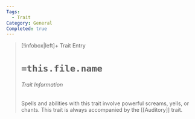 ```yaml
---
Tags:
  - Trait
Category: General
Completed: true
---
```

> [!infobox|left]+ Trait Entry
> # `=this.file.name`
> ###### Trait Information
> Spells and abilities with this trait involve powerful screams, yells, or chants. This trait is always accompanied by the [[Auditory]] trait.